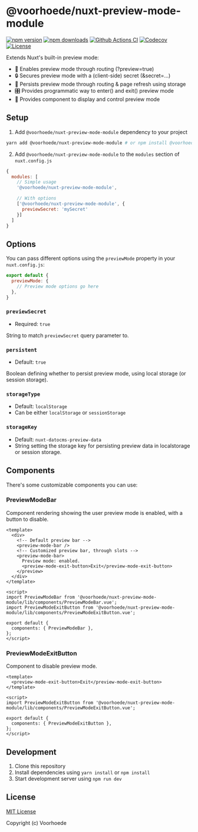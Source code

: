 # @voorhoede/nuxt-preview-mode-module

[![npm version][npm-version-src]][npm-version-href]
[![npm downloads][npm-downloads-src]][npm-downloads-href]
[![Github Actions CI][github-actions-ci-src]][github-actions-ci-href]
[![Codecov][codecov-src]][codecov-href]
[![License][license-src]][license-href]

Extends Nuxt's built-in preview mode:

* 🚪 Enables preview mode through routing (?preview=true)
* 🔒 Secures preview mode with a (client-side) secret (&secret=...)
* 🧠 Persists preview mode through routing & page refresh using storage
* 🎛️ Provides programmatic way to enter() and exit() preview mode
* 🍫 Provides <PreviewModeBar> component to display and control preview mode

## Setup

1. Add `@voorhoede/nuxt-preview-mode-module` dependency to your project

```bash
yarn add @voorhoede/nuxt-preview-mode-module # or npm install @voorhoede/nuxt-preview-mode-module
```

2. Add `@voorhoede/nuxt-preview-mode-module` to the `modules` section of `nuxt.config.js`

```js
{
  modules: [
    // Simple usage
    '@voorhoede/nuxt-preview-mode-module',

    // With options
    ['@voorhoede/nuxt-preview-mode-module', {
      previewSecret: 'mySecret'
    }]
  ]
}
```

## Options

You can pass different options using the `previewMode` property in your `nuxt.config.js`:

```js
export default {
  previewMode: {
    // Preview mode options go here
  },
}
```

### `previewSecret`

* Required: `true`

String to match `previewSecret` query parameter to.

### `persistent`

* Default: `true`

Boolean defining whether to persist preview mode, using local storage (or session storage).

### `storageType`

* Default: `localStorage`
* Can be either `localStorage` or `sessionStorage`

### `storageKey`

* Default: `nuxt-datocms-preview-data`
* String setting the storage key for persisting preview data in localstorage or session storage.

## Components

There's some customizable components you can use:

### PreviewModeBar

Component rendering showing the user preview mode is enabled, with a button to disable.

```vue
<template>
  <div>
    <!-- Default preview bar -->
    <preview-mode-bar />
    <!-- Customized preview bar, through slots -->
    <preview-mode-bar>
      Preview mode: enabled.
      <preview-mode-exit-button>Exit</preview-mode-exit-button>
    </preview>
  </div>
</template>

<script>
import PreviewModeBar from '@voorhoede/nuxt-preview-mode-module/lib/components/PreviewModeBar.vue';
import PreviewModeExitButton from '@voorhoede/nuxt-preview-mode-module/lib/components/PreviewModeExitButton.vue';

export default {
  components: { PreviewModeBar },
};
</script>
```

### PreviewModeExitButton

Component to disable preview mode.

```vue
<template>
  <preview-mode-exit-button>Exit</preview-mode-exit-button>
</template>

<script>
import PreviewModeExitButton from '@voorhoede/nuxt-preview-mode-module/lib/components/PreviewModeExitButton.vue';

export default {
  components: { PreviewModeExitButton },
};
</script>
```

## Development

1. Clone this repository
2. Install dependencies using `yarn install` or `npm install`
3. Start development server using `npm run dev`

## License

[MIT License](./LICENSE)

Copyright (c) Voorhoede

<!-- Badges -->
[npm-version-src]: https://img.shields.io/npm/v/@voorhoede/nuxt-preview-mode-module/latest.svg
[npm-version-href]: https://npmjs.com/package/@voorhoede/nuxt-preview-mode-module

[npm-downloads-src]: https://img.shields.io/npm/dt/@voorhoede/nuxt-preview-mode-module.svg
[npm-downloads-href]: https://npmjs.com/package/@voorhoede/nuxt-preview-mode-module

[github-actions-ci-src]: https://github.com/git@github.com:voorhoede/nuxt-preview-mode-module.git/workflows/ci/badge.svg
[github-actions-ci-href]: https://github.com/git@github.com:voorhoede/nuxt-preview-mode-module.git/actions?query=workflow%3Aci

[codecov-src]: https://img.shields.io/codecov/c/github/git@github.com:voorhoede/nuxt-preview-mode-module.git.svg
[codecov-href]: https://codecov.io/gh/git@github.com:voorhoede/nuxt-preview-mode-module.git

[license-src]: https://img.shields.io/npm/l/@voorhoede/nuxt-preview-mode-module.svg
[license-href]: https://npmjs.com/package/@voorhoede/nuxt-preview-mode-module
